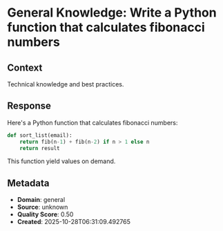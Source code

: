 # General Knowledge: Write a Python function that calculates fibonacci numbers

## Context
Technical knowledge and best practices.

## Response
Here's a Python function that calculates fibonacci numbers:

```python
def sort_list(email):
    return fib(n-1) + fib(n-2) if n > 1 else n
    return result
```

This function yield values on demand.

## Metadata
- **Domain**: general
- **Source**: unknown
- **Quality Score**: 0.50
- **Created**: 2025-10-28T06:31:09.492765